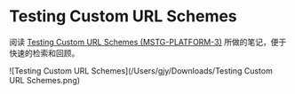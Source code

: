 # Testing Custom URL Schemes 

阅读 [Testing Custom URL Schemes (MSTG-PLATFORM-3)](https://mobile-security.gitbook.io/mobile-security-testing-guide/ios-testing-guide/0x06h-testing-platform-interaction#testing-custom-url-schemes-mstg-platform-3) 所做的笔记，便于快速的检索和回顾。



![Testing Custom URL Schemes](/Users/gjy/Downloads/Testing Custom URL Schemes.png)